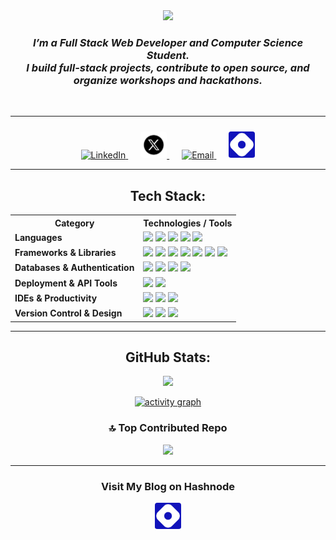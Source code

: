 <div align="center">
<img src="./assets/I’m Darshan.gif">

### *I’m a Full Stack Web Developer and Computer Science Student. <br>I build full-stack projects, contribute to open source, and organize workshops and hackathons.*
<br/>

---

<p align="center" style="margin: 0; padding-top: 10px; ">
  <!-- LinkedIn -->
  <a href="https://linkedin.com/in/darshanbagade" target="_blank" style="margin: 10px 10px;">
    <img alt="LinkedIn" height="45" src="https://cdn.jsdelivr.net/gh/devicons/devicon/icons/linkedin/linkedin-original.svg" />
  </a>
  <!-- X (Twitter) -->
  <a href="https://x.com/darshan00x" target="_blank" style="margin: 10px 10px; padding-bottom:10px; ">
    <img src="./assets/x.png" width="42" height="42" style="margin: 0px 0px; padding-bottom:1px;border-radius:4px; border-rounded:2px ">
  </a>
  <!-- Email -->
  <a href="mailto:darshanbagade123@gmail.com" style="margin: 10px 10px;">
    <img alt="Email" height="45" src="https://cdn-icons-png.flaticon.com/512/732/732200.png" />
  </a>
  <!-- Hashnode -->
  <a href="https://hashnode.com/@darshanbagade" target="_blank" style="margin: 10px 10px;">
    <img src="./assets/hashnode.png" width="42" height="42" 
        style="margin: 0; padding-bottom:1px; border-radius:4px;">
  </a>

</p>

---

## Tech Stack:

<table>
  <tr>
    <th>Category</th>
    <th>Technologies / Tools</th>
  </tr>

  <tr>
    <td><b>Languages</b></td>
    <td>
      <img src="https://img.shields.io/badge/javascript-%23323330?style=flat-square&logo=javascript&logoColor=%23F7DF1E" />
      <img src="https://img.shields.io/badge/typescript-%23007ACC?style=flat-square&logo=typescript&logoColor=white" />
      <img src="https://img.shields.io/badge/java-%23ED8B00?style=flat-square&logo=openjdk&logoColor=white" />
      <img src="https://img.shields.io/badge/c-%2300599C?style=flat-square&logo=c&logoColor=white" />
      <img src="https://img.shields.io/badge/c++-%2300599C?style=flat-square&logo=c%2B%2B&logoColor=white" />
    </td>
  </tr>

  <tr>
    <td><b>Frameworks & Libraries</b></td>
    <td>
      <img src="https://img.shields.io/badge/react-%2320232a?style=flat-square&logo=react&logoColor=%2361DAFB" />
      <img src="https://img.shields.io/badge/Next-black?style=flat-square&logo=next.js&logoColor=white" />
      <img src="https://img.shields.io/badge/node.js-6DA55F?style=flat-square&logo=node.js&logoColor=white" />
      <img src="https://img.shields.io/badge/Express.js-000000?style=flat-square&logo=express&logoColor=white" />
      <img src="https://img.shields.io/badge/redux-%23593d88?style=flat-square&logo=redux&logoColor=white" />
      <img src="https://img.shields.io/badge/React_Router-CA4245?style=flat-square&logo=react-router&logoColor=white" />
      <img src="https://img.shields.io/badge/Context--Api-000000?style=flat-square&logo=react" />
    </td>
  </tr>

  <tr>
    <td><b>Databases & Authentication</b></td>
    <td>
      <img src="https://img.shields.io/badge/MongoDB-%234ea94b?style=flat-square&logo=mongodb&logoColor=white" />
      <img src="https://img.shields.io/badge/firebase-%23039BE5?style=flat-square&logo=firebase" />
      <img src="https://img.shields.io/badge/JWT-black?style=flat-square&logo=JSON%20web%20tokens" />
      <img src="https://img.shields.io/badge/Appwrite-%23FD366E?style=flat-square&logo=appwrite&logoColor=white" />
    </td>
  </tr>

  <tr>
    <td><b>Deployment & API Tools</b></td>
    <td>
      <img src="https://img.shields.io/badge/vercel-%23000000?style=flat-square&logo=vercel&logoColor=white" />
      <img src="https://img.shields.io/badge/Postman-FF6C37?style=flat-square&logo=postman&logoColor=white" />
    </td>
  </tr>

  <tr>
    <td><b>IDEs & Productivity</b></td>
    <td>
      <img src="https://img.shields.io/badge/IntelliJ%20IDEA-000000?style=flat-square&logo=intellij-idea&logoColor=white" />
      <img src="https://img.shields.io/badge/VS%20Code-007ACC?style=flat-square&logo=visual-studio-code&logoColor=white" />
      <img src="https://img.shields.io/badge/Notion-000000?style=flat-square&logo=notion&logoColor=white" />
    </td>
  </tr>

  <tr>
    <td><b>Version Control & Design</b></td>
    <td>
      <img src="https://img.shields.io/badge/git-%23F05033?style=flat-square&logo=git&logoColor=white" />
      <img src="https://img.shields.io/badge/github-%23121011?style=flat-square&logo=github&logoColor=white" />
      <img src="https://img.shields.io/badge/Canva-%2300C4CC?style=flat-square&logo=Canva&logoColor=white" />
    </td>
  </tr>
</table>

---

## GitHub Stats:

![](https://nirzak-streak-stats.vercel.app/?user=darshanbagade&theme=shadow_green&hide_border=false)<br/>

[![activity graph](https://github-readme-activity-graph.vercel.app/graph?username=darshanbagade&bg_color=0d1f11&color=0aff6c&line=00ff55&point=00ff55&custom_title=Darshan's%20Activity%20Graph&hide_border=true)](https://github.com/darshanbagade/github-readme-activity-graph)

### 🔝 Top Contributed Repo
![](https://github-contributor-stats.vercel.app/api?username=darshanbagade&limit=5&theme=shadow_green&combine_all_yearly_contributions=true)

---

### Visit My Blog on Hashnode

  <a href="https://hashnode.com/@darshanbagade" target="_blank" style="margin: 0 10px;">
    <img src="./assets/hashnode.png" width="42" height="42" 
        style="margin: 0; padding-bottom:1px; border-radius:4px;">
  </a>
  

</div>
